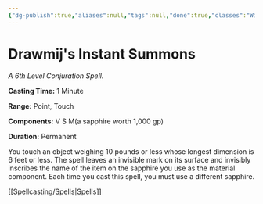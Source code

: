 ```yaml
---
{"dg-publish":true,"aliases":null,"tags":null,"done":true,"classes":"Wizard,","spellLevel":6,"school":"Conjuration","source":"PHB","permalink":"/spells/drawmij-s-instant-summons/","dgHomeLink":false,"dgPassFrontmatter":true}
---
```


# Drawmij's Instant Summons
*A 6th Level Conjuration Spell.*

**Casting Time:** 1 Minute

**Range:** Point, Touch

**Components:** V S M(a sapphire worth 1,000 gp)

**Duration:** Permanent

You touch an object weighing 10 pounds or less whose longest dimension is 6 feet or less. The spell leaves an invisible mark on its surface and invisibly inscribes the name of the item on the sapphire you use as the material component. Each time you cast this spell, you must use a different sapphire.

[[Spellcasting/Spells|Spells]]